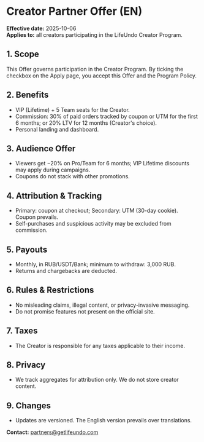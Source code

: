 # Creator Partner Offer (EN)

**Effective date:** 2025-10-06  
**Applies to:** all creators participating in the LifeUndo Creator Program.

## 1. Scope
This Offer governs participation in the Creator Program. By ticking the checkbox on the Apply page, you accept this Offer and the Program Policy.

## 2. Benefits
- VIP (Lifetime) + 5 Team seats for the Creator.
- Commission: 30% of paid orders tracked by coupon or UTM for the first 6 months; or 20% LTV for 12 months (Creator's choice).
- Personal landing and dashboard.

## 3. Audience Offer
- Viewers get −20% on Pro/Team for 6 months; VIP Lifetime discounts may apply during campaigns.
- Coupons do not stack with other promotions.

## 4. Attribution & Tracking
- Primary: coupon at checkout; Secondary: UTM (30-day cookie). Coupon prevails.
- Self-purchases and suspicious activity may be excluded from commission.

## 5. Payouts
- Monthly, in RUB/USDT/Bank; minimum to withdraw: 3,000 RUB.
- Returns and chargebacks are deducted.

## 6. Rules & Restrictions
- No misleading claims, illegal content, or privacy-invasive messaging.
- Do not promise features not present on the official site.

## 7. Taxes
- The Creator is responsible for any taxes applicable to their income.

## 8. Privacy
- We track aggregates for attribution only. We do not store creator content.

## 9. Changes
- Updates are versioned. The English version prevails over translations.

**Contact:** partners@getlifeundo.com